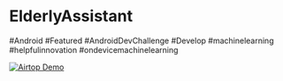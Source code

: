 # ElderlyAssistant
#Android #Featured #AndroidDevChallenge #Develop #machinelearning #helpfulinnovation #ondevicemachinelearning

[![Airtop Demo](http://img.youtube.com/vi/SZ3ygB6PfMc/0.jpg)](http://www.youtube.com/watch?v=SZ3ygB6PfMc "Airtop Demo")
